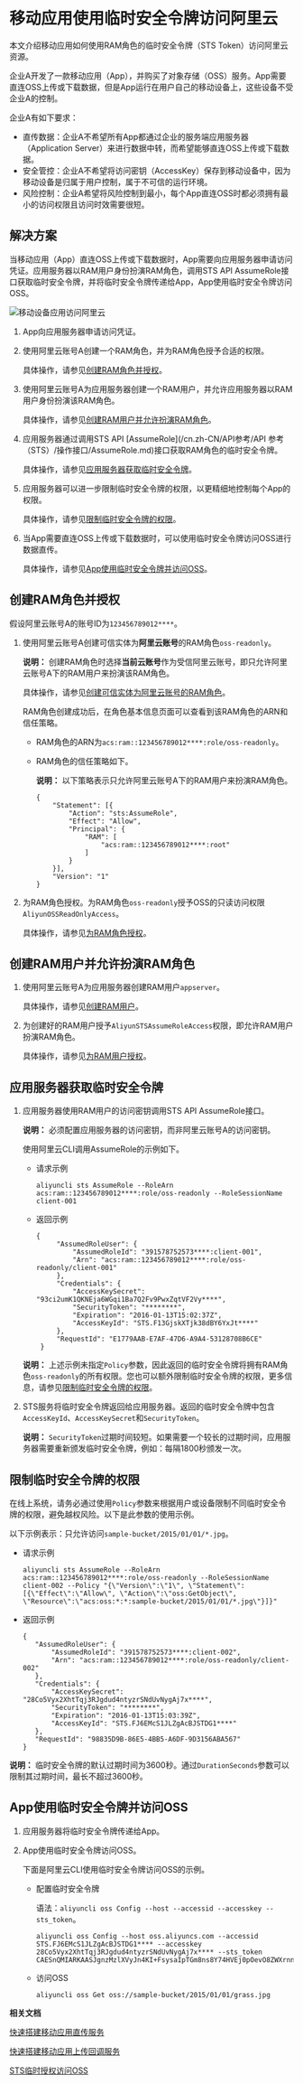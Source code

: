 # 移动应用使用临时安全令牌访问阿里云

本文介绍移动应用如何使用RAM角色的临时安全令牌（STS Token）访问阿里云资源。

企业A开发了一款移动应用（App），并购买了对象存储（OSS）服务。App需要直连OSS上传或下载数据，但是App运行在用户自己的移动设备上，这些设备不受企业A的控制。

企业A有如下要求：

-   直传数据：企业A不希望所有App都通过企业的服务端应用服务器（Application Server）来进行数据中转，而希望能够直连OSS上传或下载数据。
-   安全管控：企业A不希望将访问密钥（AccessKey）保存到移动设备中，因为移动设备是归属于用户控制，属于不可信的运行环境。
-   风险控制：企业A希望将风险控制到最小，每个App直连OSS时都必须拥有最小的访问权限且访问时效需要很短。

## 解决方案

当移动应用（App）直连OSS上传或下载数据时，App需要向应用服务器申请访问凭证。应用服务器以RAM用户身份扮演RAM角色，调用STS API AssumeRole接口获取临时安全令牌，并将临时安全令牌传递给App，App使用临时安全令牌访问OSS。

![移动设备应用访问阿里云](https://static-aliyun-doc.oss-accelerate.aliyuncs.com/assets/img/zh-CN/4580549951/p14407.png)

1.  App向应用服务器申请访问凭证。

2.  使用阿里云账号A创建一个RAM角色，并为RAM角色授予合适的权限。

    具体操作，请参见[创建RAM角色并授权](#section_04)。

3.  使用阿里云账号A为应用服务器创建一个RAM用户，并允许应用服务器以RAM用户身份扮演该RAM角色。

    具体操作，请参见[创建RAM用户并允许扮演RAM角色](#section_xsw_quq_4p3)。

4.  应用服务器通过调用STS API [AssumeRole](/cn.zh-CN/API参考/API 参考（STS）/操作接口/AssumeRole.md)接口获取RAM角色的临时安全令牌。

    具体操作，请参见[应用服务器获取临时安全令牌](#section_552_rvk_wrb)。

5.  应用服务器可以进一步限制临时安全令牌的权限，以更精细地控制每个App的权限。

    具体操作，请参见[限制临时安全令牌的权限](#section_e6m_2ec_my4)。

6.  当App需要直连OSS上传或下载数据时，可以使用临时安全令牌访问OSS进行数据直传。

    具体操作，请参见[App使用临时安全令牌并访问OSS](#section_05)。


## 创建RAM角色并授权

假设阿里云账号A的账号ID为`123456789012****`。

1.  使用阿里云账号A创建可信实体为**阿里云账号**的RAM角色`oss-readonly`。

    **说明：** 创建RAM角色时选择**当前云账号**作为受信阿里云账号，即只允许阿里云账号A下的RAM用户来扮演该RAM角色。

    具体操作，请参见[创建可信实体为阿里云账号的RAM角色](/cn.zh-CN/角色管理/创建RAM角色/创建可信实体为阿里云账号的RAM角色.md)。

    RAM角色创建成功后，在角色基本信息页面可以查看到该RAM角色的ARN和信任策略。

    -   RAM角色的ARN为`acs:ram::123456789012****:role/oss-readonly`。
    -   RAM角色的信任策略如下。

        **说明：** 以下策略表示只允许阿里云账号A下的RAM用户来扮演RAM角色。

        ```
        {
            "Statement": [{
                "Action": "sts:AssumeRole",
                "Effect": "Allow",
                "Principal": {
                    "RAM": [
                        "acs:ram::123456789012****:root"
                    ]
                }
            }],
            "Version": "1"
        }
        ```

2.  为RAM角色授权。为RAM角色`oss-readonly`授予OSS的只读访问权限`AliyunOSSReadOnlyAccess`。

    具体操作，请参见[为RAM角色授权](/cn.zh-CN/角色管理/为RAM角色授权.md)。


## 创建RAM用户并允许扮演RAM角色

1.  使用阿里云账号A为应用服务器创建RAM用户`appserver`。

    具体操作，请参见[创建RAM用户](/cn.zh-CN/用户管理/创建RAM用户.md)。

2.  为创建好的RAM用户授予`AliyunSTSAssumeRoleAccess`权限，即允许RAM用户扮演RAM角色。

    具体操作，请参见[为RAM用户授权](/cn.zh-CN/用户管理/为RAM用户授权.md)。


## 应用服务器获取临时安全令牌

1.  应用服务器使用RAM用户的访问密钥调用STS API AssumeRole接口。

    **说明：** 必须配置应用服务器的访问密钥，而非阿里云账号A的访问密钥。

    使用阿里云CLI调用AssumeRole的示例如下。

    -   请求示例

        ```
        aliyuncli sts AssumeRole --RoleArn acs:ram::123456789012****:role/oss-readonly --RoleSessionName client-001
        ```

    -   返回示例

        ```
        {
             "AssumedRoleUser": {
                 "AssumedRoleId": "391578752573****:client-001", 
                 "Arn": "acs:ram::123456789012****:role/oss-readonly/client-001"
             }, 
             "Credentials": {
                 "AccessKeySecret": "93ci2umK1QKNEja6WGqi1Ba7Q2Fv9PwxZqtVF2Vy****", 
                 "SecurityToken": "********", 
                 "Expiration": "2016-01-13T15:02:37Z", 
                 "AccessKeyId": "STS.F13GjskXTjk38dBY6YxJt****"
             }, 
             "RequestId": "E1779AAB-E7AF-47D6-A9A4-53128708B6CE"
         }
        ```

    **说明：** 上述示例未指定`Policy`参数，因此返回的临时安全令牌将拥有RAM角色`oss-readonly`的所有权限。您也可以额外限制临时安全令牌的权限，更多信息，请参见[限制临时安全令牌的权限](#section_e6m_2ec_my4)。

2.  STS服务将临时安全令牌返回给应用服务器。返回的临时安全令牌中包含`AccessKeyId`、`AccessKeySecret`和`SecurityToken`。

    **说明：** `SecurityToken`过期时间较短。如果需要一个较长的过期时间，应用服务器需要重新颁发临时安全令牌，例如：每隔1800秒颁发一次。


## 限制临时安全令牌的权限

在线上系统，请务必通过使用`Policy`参数来根据用户或设备限制不同临时安全令牌的权限，避免越权风险。以下是此参数的使用示例。

以下示例表示：只允许访问`sample-bucket/2015/01/01/*.jpg`。

-   请求示例

    ```
    aliyuncli sts AssumeRole --RoleArn acs:ram::123456789012****:role/oss-readonly --RoleSessionName client-002 --Policy "{\"Version\":\"1\", \"Statement\": [{\"Effect\":\"Allow\", \"Action\":\"oss:GetObject\", \"Resource\":\"acs:oss:*:*:sample-bucket/2015/01/01/*.jpg\"}]}"
    ```

-   返回示例

    ```
    {
       "AssumedRoleUser": {
           "AssumedRoleId": "391578752573****:client-002", 
           "Arn": "acs:ram::123456789012****:role/oss-readonly/client-002"
       }, 
       "Credentials": {
           "AccessKeySecret": "28Co5Vyx2XhtTqj3RJgdud4ntyzrSNdUvNygAj7x****", 
           "SecurityToken": "********", 
           "Expiration": "2016-01-13T15:03:39Z", 
           "AccessKeyId": "STS.FJ6EMcS1JLZgAcBJSTDG1****"
       }, 
       "RequestId": "98835D9B-86E5-4BB5-A6DF-9D3156ABA567"
    }
    ```


**说明：** 临时安全令牌的默认过期时间为3600秒。通过`DurationSeconds`参数可以限制其过期时间，最长不超过3600秒。

## App使用临时安全令牌并访问OSS

1.  应用服务器将临时安全令牌传递给App。

2.  App使用临时安全令牌访问OSS。

    下面是阿里云CLI使用临时安全令牌访问OSS的示例。

    -   配置临时安全令牌

        语法：`aliyuncli oss Config --host --accessid --accesskey --sts_token`。

        ```
        aliyuncli oss Config --host oss.aliyuncs.com --accessid STS.FJ6EMcS1JLZgAcBJSTDG1**** --accesskey 28Co5Vyx2XhtTqj3RJgdud4ntyzrSNdUvNygAj7x**** --sts_token CAESnQMIARKAASJgnzMzlXVyJn4KI+FsysaIpTGm8ns8Y74HVEj0pOevO8ZWXrnnkz4a4rBEPBAdFkh3197GUsprujsiU78FkszxhnQPKkQKcyvPihoXqKvuukrQ/Uoudk31KAJEz5o2EjlNUREcxWjRDRSISMzkxNTc4NzUyNTczOTcyODU0KgpjbGllbnQtMDAxMKmZxIHBKjoGUnNhTUQ1Qn8KATEaegoFQWxsb3cSJwoMQWN0aW9uRXF1YWxzEgZBY3Rpb24aDwoNb3NzOkdldE9iamVjdBJICg5SZXNvdXJjZUVxdWFscxIIUmVzb3VyY2UaLAoqYWNzOm9zczoqOio6c2FtcGxlLWJ1Y2tldC8yMDE1LzAxLzAxLyouanBnSgU0MzI3NFIFMjY4NDJaD0Fzc3VtZWRSb2xlVXNlcmAAahIzOTE1Nzg3NTI1NzM5NzI4NTRyCWVjcy1hZG1pbnjgxt7Cj/bo****
        ```

    -   访问OSS

        ```
        aliyuncli oss Get oss://sample-bucket/2015/01/01/grass.jpg
        ```


**相关文档**  


[快速搭建移动应用直传服务](/cn.zh-CN/最佳实践/移动应用端直传实践/快速搭建移动应用直传服务.md)

[快速搭建移动应用上传回调服务](/cn.zh-CN/最佳实践/移动应用端直传实践/快速搭建移动应用上传回调服务.md)

[STS临时授权访问OSS](/cn.zh-CN/开发指南/数据安全/访问控制/STS临时授权访问OSS.md)

